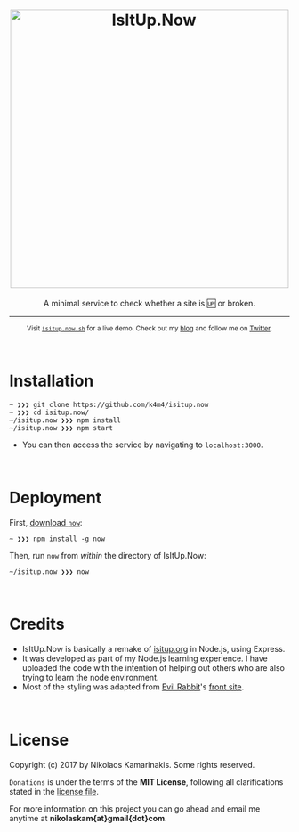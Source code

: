 <h1 align="center">
	<img width="500" src="https://nikolaskama.me/content/images/2018/02/isitup.png" alt="IsItUp.Now">
</h1>

<p align="center">A minimal service to check whether a site is 🆙 or broken.</p>

---

<p align="center">
	<sub>Visit <a href="https://isitup.now.sh"><code>isitup.now.sh</code></a> for a live demo. Check out my <a href="https://nikolaskama.me">blog</a> and follow me on <a href="https://twitter.com/nikolaskama">Twitter</a>.</sub>
</p>


<br>

# Installation

```
~ ❯❯❯ git clone https://github.com/k4m4/isitup.now
~ ❯❯❯ cd isitup.now/
~/isitup.now ❯❯❯ npm install
~/isitup.now ❯❯❯ npm start
```

- You can then access the service by navigating to `localhost:3000`.


<br>

# Deployment

First, [download `now`](https://zeit.co/download):

```
~ ❯❯❯ npm install -g now
```

Then, run `now` from *within* the directory of IsItUp.Now:

```
~/isitup.now ❯❯❯ now
```

<br>

# Credits
- IsItUp.Now is basically a remake of [isitup.org](https://github.com/sjparkinson/isitup.org) in Node.js, using Express. 
- It was developed as part of my Node.js learning experience. I have uploaded the code with the intention of helping out others who are also trying to learn the node environment.
- Most of the styling was adapted from [Evil Rabbit](https://twitter.com/evilrabbit_)'s [front site](https://github.com/evilrabbit/front).


<br>

# License

Copyright (c) 2017 by Nikolaos Kamarinakis. Some rights reserved.

`Donations` is under the terms of the **MIT License**, following all clarifications stated in the [license file](license.md).

For more information on this project you can go ahead and email me anytime at **nikolaskam{at}gmail{dot}com**.